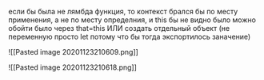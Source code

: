 
если бы была не лямбда функция, то контекст брался бы по месту применения, а не по месту определния, и this бы не видно было
можно обойти было через that=this ИЛИ создать отдельный объект (не переменную просто let потому что бы тогда экспортилось заначение)

![[Pasted image 20201123210609.png]]

![[Pasted image 20201123210618.png]]